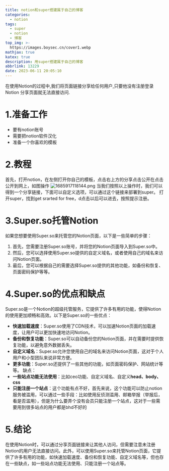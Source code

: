 ```yaml
---
title: notion和super搭建属于自己的博客
categories:
  - notion
tags: 
  - super
  - notion
  - 博客
top_img: >-
  https://images.boysec.cn/cover1.webp
mathjax: true
katex: true
description: 用super搭建属于自己的博客
abbrlink: 13229
date: 2023-06-11 20:05:10
---
```

在使用Notion的过程中,我们将页面链接分享给任何用户,只要他没有注册登录Notion 分享页面就无法直接访问.
# 1.准备工作
- 要有notion账号
- 需要把notion软件汉化
- 准备一个你喜欢的模板
# 2.教程
首先，打开notion，在左侧打开你自己的模板，点击右上方的分享点击公开在点击公开到网上，如图操作
![1685917118144.png](https://cdn-us.imgs.moe/2023/06/05/647d0dbc21f54.png)
当我们按照以上操作时，我们可以得到一个分享链接，下面可以自定义选项，可以通过这个链接来部署到super。
打开super，找到get srarted for free，d点击以后可以进去，按照提示注册。
# 3.Super.so托管Notion
如果您想要使用Super.so来托管您的Notion页面，以下是一些简单的步骤：
1. 首先，您需要注册Super.so账号，并将您的Notion页面导入到Super.so中。
2. 然后，您可以选择使用Super.so提供的自定义域名，或者使用自己的域名来访问Notion页面。
3. 最后，您可以根据自己的需要选择Super.so提供的其他功能，如备份和恢复、页面密码保护等等。
# 4.Super.so的优点和缺点
Super.so是一个Notion的超级托管服务，它提供了许多有用的功能，使得Notion的使用更加顺畅和高效。以下是Super.so的一些优点：
- **快速加载速度**：Super.so使用了CDN技术，可以加速Notion页面的加载速度，让用户可以更加快速地访问Notion。
- **备份和恢复功能**：Super.so可以自动备份您的Notion页面，并在需要时提供恢复功能，以避免意外数据丢失。
- **自定义域名**：Super.so允许您使用自己的域名来访问Notion页面，这对于个人用户和小型团队来说非常方便。
- **更多功能**：Super.so还提供了一些其他的功能，如页面密码保护、网站统计等等。
缺点：
- **一些站点功能无法使用**：比如ceo功能、自定义域名、自定义**head、body、css**
- **只能注册一个站点**：这个功能有点不好，首先来说，这个功能可以防止notion服务被滥用，可以通过一些手段：比如使用反侦测滥用、邮箱举报（举报后，看是否滥用），但是为什么要弄个没有会员只能注册一个站点，这对于一些需要用到很多站点的用户都是bhd不好的
# 5.结论
在使用Notion时，可以通过分享页面链接来让其他人访问，但需要注意未注册Notion的用户无法直接访问。此外，可以使用Super.so来托管Notion页面，它提供了许多有用的功能，如快速加载速度、备份和恢复功能、自定义域名等，但也存在一些缺点，如一些站点功能无法使用、只能注册一个站点等。
